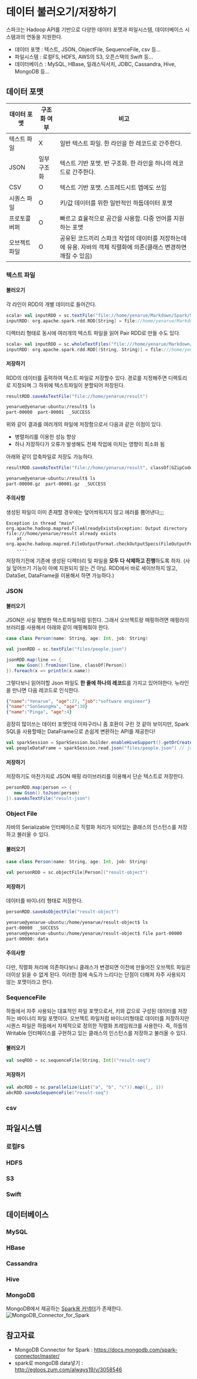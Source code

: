 # 데이터 불러오기/저장하기
스파크는 Hadoop API를 기반으로 다양한 데이터 포맷과 파일시스템, 데이터베이스 시스템과의 연동을 지원한다.

* 데이터 포맷 : 텍스트, JSON, ObjectFile, SequenceFile, csv 등...
* 파일시스템 : 로컬FS, HDFS, AWS의 S3, 오픈스택의 Swift 등...
* 데이터베이스 : MySQL, HBase, 일래스틱서치, JDBC, Cassandra, Hive, MongoDB 등...

## 데이터 포맷
| 데이터 포맷 | 구조화 여부 | 비고 |
|-----------|----------|----------------------------------------------------------------------------------|
|텍스트 파일  |  X      | 일반 텍스트 파일. 한 라인을 한 레코드로 간주한다.|
|JSON       |일부 구조화| 텍스트 기반 포맷. 반 구조화. 한 라인을 하나의 레코드로 간주한다.|
|CSV        |  O     | 텍스트 기반 포맷. 스프레드시트 앱에도 쓰임|
|시퀀스 파일  | O       | 키/값 데이터를 위한 일반적인 하둡데이터 포맷|
|프로토콜 버퍼 | O      | 빠르고 효율적으로 공간을 사용함. 다중 언어를 지원하는 포맷|
|오브젝트 파일 | O      | 공유된 코드끼리 스파크 작업의 데이터를 저장하는데에 유용. 자바의 객체 직렬화에 의존(클래스 변경하면 깨질 수 있음)|

### 텍스트 파일
#### 불러오기
각 라인이 RDD의 개별 데이터로 들어간다.
```scala
scala> val inputRDD = sc.textFile("file://home/yenarue/Markdown/Spark/Spark_PairRDD.md")
inputRDD: org.apache.spark.rdd.RDD[String] = file://home/yenarue/Markdown/Spark/Spark_PairRDD.md MapPartitionsRDD[3] at textFile at <console>:24
```
디렉터리 형태로 동시에 여러개의 텍스트 파일을 읽어 Pair RDD로 만들 수도 있다.
```scala
scala> val inputRDD = sc.wholeTextFiles("file:///home/yenarue/Markdown/Spark")
inputRDD: org.apache.spark.rdd.RDD[(String, String)] = file:///home/yenarue/Markdown/Spark MapPartitionsRDD[5] at wholeTextFiles at <console>:24
```
#### 저장하기
RDD의 데이터를 출력하여 텍스트 파일로 저장할수 있다. 경로를 지정해주면 디렉토리로 지정되며 그 하위에 텍스트파일이 분할되어 저장된다.
```scala
resultRDD.saveAsTextFile("file://home/yenarue/result")
```
```bash
yenarue@yenarue-ubuntu:/result$ ls
part-00000  part-00001  _SUCCESS
```
위와 같이 결과를 여러개의 파일에 저장함으로서 다음과 같은 이점이 있다.
* 병렬처리를 이용한 성능 향상
* 하나 저장하다가 오류가 발생해도 전체 작업에 미치는 영향이 최소화 됨

아래와 같이 압축파일로 저장도 가능하다.
```scala
resultRDD.saveAsTextFile("file://home/yenarue/result", classOf[GZipCodec])
```
```bash
yenarue@yenarue-ubuntu:/result$ ls
part-00000.gz  part-00001.gz  _SUCCESS
```
#### 주의사항
생성된 파일이 이미 존재할 경우에는 덮어씌워지지 않고 에러를 뿜어낸다;;;
```console
Exception in thread "main" org.apache.hadoop.mapred.FileAlreadyExistsException: Output directory file:///home/yenarue/result already exists
	at org.apache.hadoop.mapred.FileOutputFormat.checkOutputSpecs(FileOutputFormat.java:132)
    ....
```
저장하기전에 기존에 생성된 디렉터리 및 파일을 **모두 다 삭제하고 진행**하도록 하자.
(사실 덮어쓰기 기능이 아예 지원되지 않는 건 아님. RDD에서 바로 세이브하지 않고, DataSet, DataFrame을 이용해서 하면 가능하다.)

### JSON
#### 불러오기
JSON은 사실 평범한 텍스트파일처럼 읽힌다. 그래서 오브젝트랑 매핑하려면 매핑라이브러리를 사용해서 아래와 같이 매핑해줘야 한다.
```scala
case class Person(name: String, age: Int, job: String)

val jsonRDD = sc.textFile("files/people.json")

jsonRDD.map(line => {
    new Gson().fromJson(line, classOf[Person])
}).foreach(x => println(x.name))
```
그렇다보니 읽어야할 Json 파일도 **한 줄에 하나의 레코드**를 가지고 있어야한다. 뉴라인을 만나면 다음 레코드로 인식한다.
```json
{"name":"Yenarue", "age":27, "job":"software engineer"}
{"name":"SonSeungHa", "age":30}
{"name":"Pinga", "age":4}
```

굉장히 많이쓰는 데이터 포맷인데 이따구라니 좀 호환이 구린 것 같아 보이지만, 
Spark SQL을 사용할때는 DataFrame으로 손쉽게 변환하는 API를 제공한다!
```scala
val sparkSession = SparkSession.builder.enableHiveSupport().getOrCreate()
val peopleDataFrame = sparkSession.read.json("files/people.json") // json 파일 내용에 enter line이 들어가면 다음 Row로 인식
```

#### 저장하기
저장하기도 마찬가지로 JSON 매핑 라이브러리를 이용해서 단순 텍스트로 저장한다.
```scala
personRDD.map(person => {
   new Gson().toJson(person)
}).saveAsTextFile("result-json")
```

### Object File
자바의 Serializable 인터페이스로 직렬화 처리가 되어있는 클래스의 인스턴스를 저장하고 불러올 수 있다.
#### 불러오기
```scala
case class Person(name: String, age: Int, job: String)

val personRDD = sc.objectFile[Person]("result-object")
```
#### 저장하기
데이터를 바이너리 형태로 저장한다.
```scala
personRDD.saveAsObjectFile("result-object")
```
```bash
yenarue@yenarue-ubuntu:/home/yenarue/result-object$ ls
part-00000  _SUCCESS
yenarue@yenarue-ubuntu:/home/yenarue/result-object$ file part-00000 
part-00000: data
```
#### 주의사항
다만, 직렬화 처리에 의존하다보니 클래스가 변경되면 이전에 만들어진 오브젝트 파일은 더이상 읽을 수 없게 된다.
이러한 점에 속도가 느리다는 단점이 더해져 자주 사용되지 않는 포맷이라고 한다.

### SequenceFile
하둡에서 자주 사용되는 대표적인 파일 포맷으로서, 키와 값으로 구성된 데이터를 저장하는 바이너리 파일 포맷이다.
오브젝트 파일처럼 바이너리형태로 데이터를 저장하지만 시퀀스 파일은 하둡에서 자제적으로 정의한 직렬화 프레임워크를 사용한다.
즉, 하둡의 Writable 인터페이스를 구현하고 있는 클래스의 인스턴스를 저장하고 불러올 수 있다.
#### 불러오기
```scala
val seqRDD = sc.sequenceFile[String, Int]("result-seq")
```
#### 저장하기
```scala
val abcRDD = sc.parallelize(List("a", "b", "c")).map((_, 1))
abcRDD.saveAsSequenceFile("result-seq")
```
### csv

## 파일시스템
### 로컬FS
### HDFS
### S3
### Swift

## 데이터베이스
### MySQL
### HBase
### Cassandra
### Hive
### MongoDB
MongoDB에서 제공하는 [Spark용 커넥터](https://www.mongodb.com/products/spark-connector)가 존재한다.
![MongoDB_Connector_for_Spark](https://www.mongodb.com/assets/images/products/spark-connector/spark-connector.png)

## 참고자료
- MongoDB Connector for Spark : https://docs.mongodb.com/spark-connector/master/
- spark로 mongoDB data넣기 : http://egloos.zum.com/always19/v/3058546